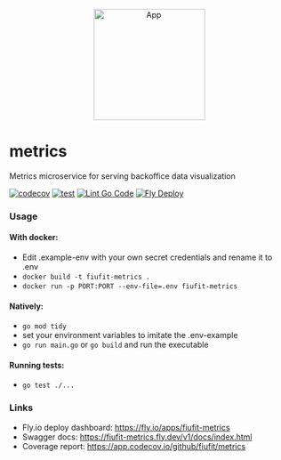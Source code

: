 <p align="center">
  <img alt="App" src="https://github.com/fiufit/app/assets/86434696/82a49b69-d7bd-4f7d-9449-79b8b60335b1" height="200" />
</p>

# metrics
Metrics microservice for serving backoffice data visualization

[![codecov](https://codecov.io/github/fiufit/metrics/branch/main/graph/badge.svg?token=3QE1J6OCC2)](https://codecov.io/github/fiufit/metrics)
[![test](https://github.com/fiufit/metrics/actions/workflows/test.yml/badge.svg)](https://github.com/fiufit/metrics/actions/workflows/test.yml)
[![Lint Go Code](https://github.com/fiufit/metrics/actions/workflows/lint.yml/badge.svg)](https://github.com/fiufit/metrics/actions/workflows/lint.yml)
[![Fly Deploy](https://github.com/fiufit/metrics/actions/workflows/fly.yml/badge.svg)](https://github.com/fiufit/metrics/actions/workflows/fly.yml)
### Usage

#### With docker:
* Edit .example-env with your own secret credentials and rename it to .env
* `docker build -t fiufit-metrics .`
* `docker run -p PORT:PORT --env-file=.env fiufit-metrics`

#### Natively:
* `go mod tidy`
* set your environment variables to imitate the .env-example
* `go run main.go` or `go build` and run the executable


#### Running tests:
* `go test ./...`


### Links
* Fly.io deploy dashboard: https://fly.io/apps/fiufit-metrics
* Swagger docs: https://fiufit-metrics.fly.dev/v1/docs/index.html
* Coverage report: https://app.codecov.io/github/fiufit/metrics
